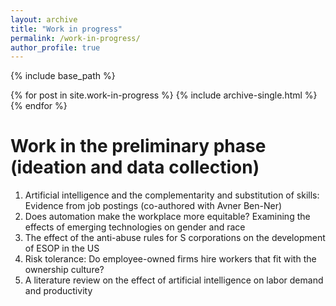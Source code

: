 ```yaml
---
layout: archive
title: "Work in progress"
permalink: /work-in-progress/
author_profile: true
---
```


{% include base_path %}


{% for post in site.work-in-progress %}
  {% include archive-single.html %}
{% endfor %}

# Work in the preliminary phase (ideation and data collection)

1. Artificial intelligence and the complementarity and substitution of skills: Evidence from job postings (co-authored with Avner Ben-Ner)
2. Does automation make the workplace more equitable? Examining the effects of emerging technologies on gender and race
3. The effect of the anti-abuse rules for S corporations on the development of ESOP in the US
4. Risk tolerance: Do employee-owned firms hire workers that fit with the ownership culture?
5. A literature review on the effect of artificial intelligence on labor demand and productivity

